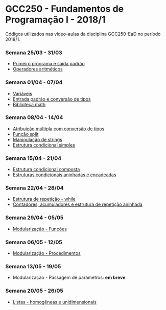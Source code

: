 # GCC250 - Fundamentos de Programação I - 2018/1
Códigos utilizados nas vídeo-aulas da disciplina GCC250-EaD no período 2018/1.
### Semana 25/03 - 31/03
* [Primeiro programa e saída padrão](https://github.com/gcc250-ead/2018-1/tree/master/Primeiro%20programa%20e%20sa%C3%ADda%20padr%C3%A3o)
* [Operadores aritméticos](https://github.com/gcc250-ead/2018-1/tree/master/Operadores%20aritm%C3%A9ticos)
### Semana 01/04 - 07/04
* [Variáveis](https://github.com/gcc250-ead/2018-1/tree/master/Vari%C3%A1veis)
* [Entrada padrão e conversão de tipos](https://github.com/gcc250-ead/2018-1/tree/master/Entrada%20padr%C3%A3o%20e%20conversao%20de%20tipos)
* [Biblioteca math](https://github.com/gcc250-ead/2018-1/tree/master/Biblioteca%20math)
### Semana 08/04 - 14/04
* [Atribuição múltipla com conversão de tipos](https://github.com/gcc250-ead/2018-1/tree/master/Atribuicao%20m%C3%BAltipla%20com%20conversao%20de%20tipos)
* [Função split](https://github.com/gcc250-ead/2018-1/tree/master/Fun%C3%A7%C3%A3o%20Split)
* [Manipulação de strings](https://github.com/gcc250-ead/2018-1/tree/master/Manipulacao%20de%20string)
* [Estrutura condicional simples](https://github.com/gcc250-ead/2018-1/tree/master/Estrutura%20condicional%20simples)
### Semana 15/04 - 21/04
* [Estrutura condicional composta](https://github.com/gcc250-ead/2018-1/tree/master/Estrutura%20condicional%20composta)
* [Estruturas condicionais aninhadas e encadeadas](https://github.com/gcc250-ead/2018-1/tree/master/Estrutura%20condicional%20aninhada%20e%20encadedada)
### Semana 22/04 - 28/04
* [Estrutura de repetição - while](https://github.com/gcc250-ead/2018-1/tree/master/Estrutura%20de%20repeti%C3%A7%C3%A3o%20com%20while)
* [Contadores, acumuladores e estrutura de repetição aninhada](https://github.com/gcc250-ead/2018-1/tree/master/Contadores%2C%20acumuladores%20e%20estrutura%20de%20repeticao%20aninhada)
### Semana 29/04 - 05/05
* [Modularização - Funções](https://github.com/gcc250-ead/2018-1/tree/master/Modulariza%C3%A7%C3%A3o%20-%20Fun%C3%A7%C3%B5es)
### Semana 06/05 - 12/05
* [Modularização - Procedimentos](https://github.com/gcc250-ead/2018-1/tree/master/Modulariza%C3%A7%C3%A3o%20-%20Procedimentos)
### Semana 13/05 - 19/05
* Modularização - Passagem de parâmetros: **em breve**
### Semana 20/05 - 26/05
* [Listas - homogêneas e unidimensionais](https://github.com/gcc250-ead/2018-1/tree/master/Listas%20-%20homog%C3%AAneas%20e%20unidimensionais)


